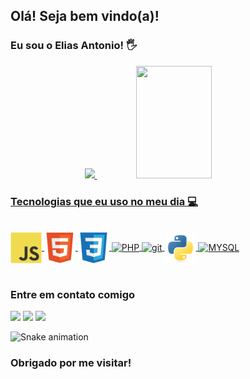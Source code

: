 ## Olá! Seja bem vindo(a)!

### Eu sou o Elias Antonio! 🖐️



<div align="center">
  <a href="https://github.com/eliasdossantos">
  <img height="180em" src="https://github-readme-stats.vercel.app/api?username=eliasdossantos&show_icons=true&theme=&count_private=true&hide_border=true&title_color=00bfbf&icon_color=00bfbf&text_color=c9d1d9&bg_color=0d1117"/>
  <img width="49%" height="180px" left="20px" src="https://github-readme-stats.vercel.app/api/top-langs/?username=eliasdossantos&layout=compact&hide_border=true&title_color=00bfbf&text_color=00bfbf&bg_color=0d1117" />  
</div>


### Tecnologias que eu uso no meu dia 💻

<div style="display: inline_block"><br/>
    <a href="https://developer.mozilla.org/en-US/docs/Web/JavaScript" target="_blank"> <img align="center" alt="javascript" height="50" width="50"  src="https://raw.githubusercontent.com/devicons/devicon/master/icons/javascript/javascript-original.svg"/> </a>
    <a href="https://www.w3schools.com/html/default.asp" target="_blank"> <img align="center" alt="HTML" height="50" width="50" src="https://raw.githubusercontent.com/devicons/devicon/master/icons/html5/html5-original.svg"> </a>
    <a href="https://www.w3schools.com/css/" target="_blank"> <img align="center" alt="CSS" height="50" width="50" src="https://raw.githubusercontent.com/devicons/devicon/master/icons/css3/css3-original.svg"> </a>
    <a href="https://www.php.net/" target="_blank"> <img align="center" alt="PHP" height="60" width="60"  src="https://cdn.jsdelivr.net/gh/devicons/devicon/icons/php/php-plain.svg"> </a>
    <a href="https://git-scm.com/" target="_blank"> <img align="center" alt="git" height="50" width="50"  src="https://www.vectorlogo.zone/logos/git-scm/git-scm-icon.svg"/> <a/>
    <a href="https://www.python.org" target="_blank"> <img align="center" alt="python" height="50" width="50" src="https://raw.githubusercontent.com/devicons/devicon/master/icons/python/python-original.svg" /> </a>
    <a href="https://www.mysql.com/" target="_blank"> <img align="center" alt="MYSQL" height="60" width="60" src="https://cdn.jsdelivr.net/gh/devicons/devicon/icons/mysql/mysql-original-wordmark.svg"> </a>
</div><br/>

### Entre em contato comigo
<div> 
  <a href="https://instagram.com/elyassantos_" target="_blank"><img src="https://img.shields.io/badge/-Instagram-%23E4405F?style=for-the-badge&logo=instagram&logoColor=white" target="_blank"></a>
 <a href="https://discord.gg/rXdBQ8wA" target="_blank"><img src="https://img.shields.io/badge/Discord-7289DA?style=for-the-badge&logo=discord&logoColor=white" target="_blank"></a> 
  <a href = "mailto:contatoeliasantonio@gmail.com"><img src="https://img.shields.io/badge/Gmail-D14836?style=for-the-badge&logo=gmail&logoColor=white" target="_blank">   </a>
</div>

![Snake animation](https://github.com/eliasdossantos/eliasdossantos/blob/output/github-contribution-grid-snake.svg)
  
 ### Obrigado por me visitar!
